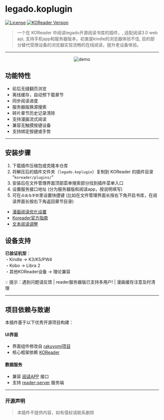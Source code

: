 # legado.koplugin

[![License](https://img.shields.io/badge/License-CC_BY--NC_3.0-lightgrey.svg)](https://creativecommons.org/licenses/by-nc/3.0/)
[![KOReader Version](https://img.shields.io/badge/KOReader-v2024.01+-green.svg)](https://github.com/koreader/koreader)

>一个在 KOReader 中阅读legado开源阅读书库的插件，, 适配阅读3.0 web api, 支持手机app和服务器版本，初衷是kindle的浏览器体验不佳, 目的部分替代受限设备的浏览器实现流畅的在线阅读，提升老设备体验。

---

<p align="center">
  <img src="./assets/demo.gif" alt="demo" style="max-width:40%; height:auto;">
</p>


## 功能特性

- 前后无缝翻页浏览
- 离线缓存，自动预下载章节
- 同步阅读进度
- 服务器版换源搜索
- 碎片章节历史记录清除
- 支持漫画流式阅读
- 兼容无触摸按键设备
- 支持绑定按键或手势

---

## 安装步骤
1. 下载插件压缩包或克隆本仓库
2. 将解压后的插件文件夹（`legado.koplugin`）复制到      KOReader 的插件目录 "`koreader/plugins/`"
3. 安装后在文件管理界面顶部菜单搜索部分找到插件菜单入口
4. 设置服务接口地址 (分为服务器版和阅读app，按说明填写)
5. 可在`点击与手势`里设置快捷键 (比如在文件管理界面长按右下角开启书库，在阅读界面长按右下角返回章节目录)
- [漫画阅读优化设置](https://github.com/hanatsumi/rakuyomi/blob/main/docs/reader-recommended-settings/index.md)
- [Koreader官方指南](https://koreader.rocks/user_guide/#L1-manga)
- [文本阅读调整](https://koreader.rocks/user_guide/#L2-styletweaks)

## 设备支持  
**已验证机型**：  
・Kindle → K3/K5/PW4  
・Kobo → Libra 2  
・其他KOReader设备 → 理论兼容  

💡 提示：遇到问题请反馈 | reader服务器版已支持多用户! | 漫画缓存注意及时清理  

-----

## 项目依赖与致谢

本插件基于以下优秀开源项目构建：

#### UI界面
- 界面组件修改自 [rakuyomi项目](https://github.com/hanatsumi/rakuyomi)
- 核心框架依赖 [KOReader](https://github.com/koreader/koreader)

#### 数据服务
- 兼容 [阅读APP](https://github.com/gedoor/legado) 接口
- 支持 [reader-server](https://github.com/hectorqin/reader) 服务端

---

### 开源声明
> 本插件不提供内容，如有侵权请联系删除  

